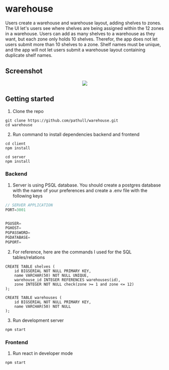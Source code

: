 # warehouse

Users create a warehouse and warehouse layout, adding shelves to zones. The UI let's users see where shelves are being assigned within the 12 zones in a warehouse. Users can add as many shelves to a warehouse as they want, but each zone only holds 10 shelves. Therefor, the app does not let users submit more than 10 shelves to a zone. Shelf names must be unique, and the app will not let users submit a warehouse layout containing duplicate shelf names. 

## Screenshot

<p align="center">

<img src="https://user-images.githubusercontent.com/94504789/235816596-84db7471-8f26-4ee3-98d9-57816f167578.png" />

</p>

## Getting started
1. Clone the repo
```shell
git clone https://github.com/pathull/warehouse.git
cd warehouse
```

2. Run command to install dependencies backend and frontend
```shell
cd client
npm install
```
```shell
cd server
npm install
```

### Backend
1. Server is using PSQL database. You should create a postgres database with the name of your preferences and create a .env file with the following keys
```js
// SERVER APPLICATION
PORT=3001


PGUSER=
PGHOST=
PGPASSWORD=
PGDATABASE=
PGPORT=
```

2. For reference, here are the commands I used for the SQL tables/relations
```shell
CREATE TABLE shelves (
    id BIGSERIAL NOT NULL PRIMARY KEY,
    name VARCHAR(50) NOT NULL UNIQUE,
    warehouse_id INTEGER REFERENCES warehouses(id),
    zone INTEGER NOT NULL check(zone >= 1 and zone <= 12)
);

CREATE TABLE warehouses (
    id BIGSERIAL NOT NULL PRIMARY KEY,
    name VARCHAR(50) NOT NULL
);
```

3. Run development server
```shell
npm start
```


### Frontend
1. Run react in developer mode
```shell
npm start
```
